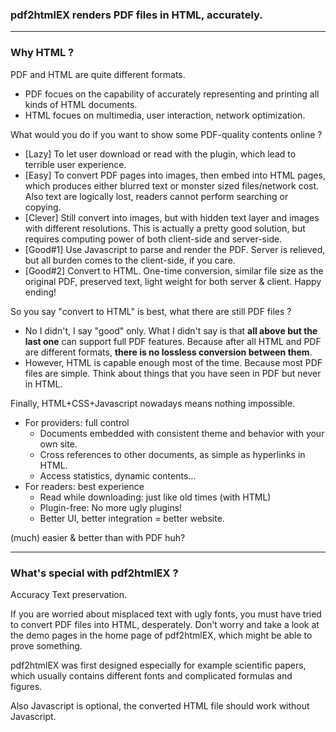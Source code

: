 ### pdf2htmlEX renders PDF files in HTML, accurately.

***

### Why HTML ?

PDF and HTML are quite different formats.
 - PDF focues on the capability of accurately representing and printing all kinds of HTML documents.
 - HTML focues on multimedia, user interaction, network optimization.

What would you do if you want to show some PDF-quality contents online ?
 - [Lazy] To let user download or read with the plugin, which lead to terrible user experience.
 - [Easy] To convert PDF pages into images, then embed into HTML pages, which produces either blurred text or monster sized files/network cost. Also text are logically lost, readers cannot perform searching or copying.
 - [Clever] Still convert into images, but with hidden text layer and images with different resolutions. This is actually a pretty good solution, but requires computing power of both client-side and server-side.
 - [Good#1] Use Javascript to parse and render the PDF. Server is relieved, but all burden comes to the client-side, if you care.
 - [Good#2] Convert to HTML. One-time conversion, similar file size as the original PDF, preserved text, light weight for both server & client. Happy ending!

So you say "convert to HTML" is best, what there are still PDF files ?
 - No I didn't, I say "good" only. What I didn't say is that **all above but the last one** can support full PDF features. Because after all HTML and PDF are different formats, **there is no lossless conversion between them**.
 - However, HTML is capable enough most of the time. Because most PDF files are simple. Think about things that you have seen in PDF but never in HTML.

Finally, HTML+CSS+Javascript nowadays means nothing impossible. 
 - For providers: full control
   - Documents embedded with consistent theme and behavior with your own site.
   - Cross references to other documents, as simple as hyperlinks in HTML.
   - Access statistics, dynamic contents...
 - For readers: best experience
   - Read while downloading: just like old times (with HTML)
   - Plugin-free: No more ugly plugins!
   - Better UI, better integration = better website.

(much) easier & better than with PDF huh?

***

### What's special with pdf2htmlEX ?

Accuracy Text preservation.

If you are worried about misplaced text with ugly fonts, you must have tried to convert PDF files into HTML, desperately. Don't worry and take a look at the demo pages in the home page of pdf2htmlEX, which might be able to prove something.

pdf2htmlEX was first designed especially for example scientific papers, which usually contains different fonts and complicated formulas and figures.

Also Javascript is optional, the converted HTML file should work without Javascript.



